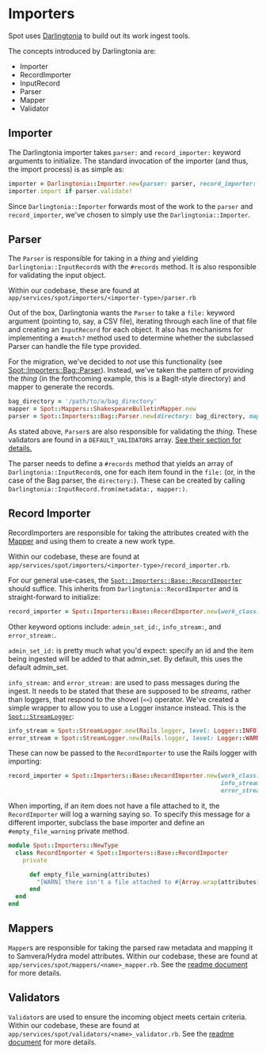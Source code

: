 # Importers

Spot uses [Darlingtonia] to build out its work ingest tools.

The concepts introduced by Darlingtonia are:

- Importer
- RecordImporter
- InputRecord
- Parser
- Mapper
- Validator

## Importer

The Darlingtonia importer takes `parser:` and `record_importer:` keyword arguments to
initialize. The standard invocation of the importer (and thus, the import process)
is as simple as:

```ruby
importer = Darlingtonia::Importer.new(parser: parser, record_importer: record_importer)
importer.import if parser.validate!
```

Since `Darlingtonia::Importer` forwards most of the work to the `parser` and `record_importer`,
we've chosen to simply use the `Darlingtonia::Importer`.

## Parser

The `Parser` is responsible for taking in a _thing_ and yielding `Darlingtonia::InputRecord`s
with the `#records` method. It is also responsible for validating the input object.

Within our codebase, these are found at `app/services/spot/importers/<importer-type>/parser.rb`

Out of the box, Darlingtonia wants the `Parser` to take a `file:` keyword argument (pointing
to, say, a CSV file), iterating through each line of that file and creating an `InputRecord`
for each object. It also has mechanisms for implementing a `#match?` method used to determine
whether the subclassed Parser can handle the file type provided.

For the migration, we've decided to _not_ use this functionality (see [Spot::Importers::Bag::Parser]).
Instead, we've taken the pattern of providing the _thing_ (in the forthcoming example,
this is a BagIt-style directory) and mapper to generate the records.

```ruby
bag_directory = '/path/to/a/bag_directory'
mapper = Spot::Mappers::ShakespeareBulletinMapper.new
parser = Spot::Importers::Bag::Parser.new(directory: bag_directory, mapper: mapper)
```

As stated above, `Parser`s are also responsible for validating the _thing_. These validators
are found in a `DEFAULT_VALIDATORS` array. [See their section for details.](#validator)

The parser needs to define a `#records` method that yields an array of `Darlingtonia::InputRecord`s,
one for each item found in the `file:` (or, in the case of the Bag parser, the `directory:`).
These can be created by calling `Darlingtonia::InputRecord.from(metadata:, mapper:)`.

## Record Importer

RecordImporters are responsible for taking the attributes created with the [Mapper](#mapper)
and using them to create a new work type.

Within our codebase, these are found at `app/services/spot/importers/<importer-type>/record_importer.rb`.

For our general use-cases, the [`Spot::Importers::Base::RecordImporter`] should suffice.
This inherits from `Darlingtonia::RecordImporter` and is straight-forward to initialize:

```ruby
record_importer = Spot::Importers::Base::RecordImporter.new(work_class: GenericWork)
```

Other keyword options include: `admin_set_id:`, `info_stream:`, and `error_stream:`.

`admin_set_id:` is pretty much what you'd expect: specify an id and the item being ingested
will be added to that admin_set. By default, this uses the default admin_set.

`info_stream:` and `error_stream:` are used to pass messages during the ingest.
It needs to be stated that these are supposed to be _streams_, rather than loggers, that
respond to the shovel (`<<`) operator. We've created a simple wrapper to allow you
to use a Logger instance instead. This is the [`Spot::StreamLogger`]:

```ruby
info_stream = Spot::StreamLogger.new(Rails.logger, level: Logger::INFO)
error_stream = Spot::StreamLogger.new(Rails.logger, level: Logger::WARN)
```

These can now be passed to the `RecordImporter` to use the Rails logger with importing:

```ruby
record_importer = Spot::Importers::Base::RecordImporter.new(work_class: GenericWork,
                                                            info_stream: info_stream,
                                                            error_stream: error_stream)
```

When importing, if an item does not have a file attached to it, the `RecordImporter`
will log a warning saying so. To specify this message for a different importer, subclass
the base importer and define an `#empty_file_warning` private method.

```ruby
module Spot::Importers::NewType
  class RecordImporter < Spot::Importers::Base::RecordImporter
    private

      def empty_file_warning(attributes)
        "[WARN] there isn't a file attached to #{Array.wrap(attributes[:title]).first}\n"
      end
  end
end
```

## Mappers

`Mapper`s are responsible for taking the parsed raw metadata and mapping it to
Samvera/Hydra model attributes. Within our codebase, these are found at
`app/services/spot/mappers/<name>_mapper.rb`. See the
[readme document](mapper-readme) for more details.

## Validators

`Validator`s are used to ensure the incoming object meets certain criteria.
Within our codebase, these are found at `app/services/spot/validators/<name>_validator.rb`.
See the [readme document](validator-readme) for more details.


[Darlingtonia]: https://github.com/curationexperts/darlingtonia
[`Spot::Importers::Base::RecordImporter`]: https://github.com/LafayetteCollegeLibraries/spot/blob/master/app/services/spot/importers/base/record_importer.rb
[Spot::Importers::Bag::Parser]: https://github.com/LafayetteCollegeLibraries/spot/blob/master/app/services/spot/importers/bag/parser.rb
[`Spot::StreamLogger`]: https://github.com/LafayetteCollegeLibraries/spot/blob/master/app/services/spot/stream_logger.rb
[mapper-readme]: https://github.com/LafayetteCollegeLibraries/spot/blob/master/app/services/spot/mappers/readme.markdown
[validator-readme]: https://github.com/LafayetteCollegeLibraries/spot/blob/master/app/services/spot/validators/readme.markdown
